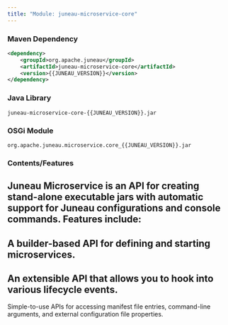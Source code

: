 ```yaml
---
title: "Module: juneau-microservice-core"
---
```


### Maven Dependency

```xml
<dependency>
    <groupId>org.apache.juneau</groupId>
    <artifactId>juneau-microservice-core</artifactId>
    <version>{{JUNEAU_VERSION}}</version>
</dependency>
```

### Java Library

```text
juneau-microservice-core-{{JUNEAU_VERSION}}.jar
```

### OSGi Module

```text
org.apache.juneau.microservice.core_{{JUNEAU_VERSION}}.jar
```

### Contents/Features

Juneau Microservice is an API for creating stand-alone executable jars with automatic support for
Juneau configurations and console commands.
Features include:
-
A builder-based API for defining and starting microservices.
-
An extensible API that allows you to hook into various lifecycle events.
-
Simple-to-use APIs for accessing manifest file entries, command-line arguments, and external configuration
file properties.
